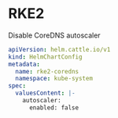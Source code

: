 # RKE2

Disable CoreDNS autoscaler

```yaml
apiVersion: helm.cattle.io/v1
kind: HelmChartConfig
metadata:
  name: rke2-coredns
  namespace: kube-system
spec:
  valuesContent: |-
    autoscaler:
      enabled: false
```
